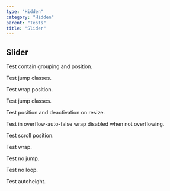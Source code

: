 ```yaml
---
type: "Hidden"
category: "Hidden"
parent: "Tests"
title: "Slider"
---
```


## Slider

Test contain grouping and position.

Test jump classes.

<demo>
  <demoinline src="demos/components/slider/contain-center">
  </demoinline>
  <demoinline src="demos/components/slider/contain-left">
  </demoinline>
  <demoinline src="demos/components/slider/contain-right">
  </demoinline>
</demo>

Test wrap position.

Test jump classes.

<demo>
  <demoinline src="demos/components/slider/wrap-center">
  </demoinline>
  <demoinline src="demos/components/slider/wrap-left">
  </demoinline>
  <demoinline src="demos/components/slider/wrap-right">
  </demoinline>
</demo>

Test position and deactivation on resize.

Test in overflow-auto-false wrap disabled when not overflowing.

<demo>
  <demoinline src="demos/components/slider/overflow-auto">
  </demoinline>
  <demoinline src="demos/components/slider/overflow-auto-false">
  </demoinline>
</demo>

Test scroll position.

Test wrap.

<demo>
  <demoinline src="demos/components/slider/automaticscroll">
  </demoinline>
</demo>

Test no jump.

Test no loop.

Test autoheight.

<demo>	
  <demoinline src="demos/components/slider/other">	
  </demoinline>	
</demo>	
